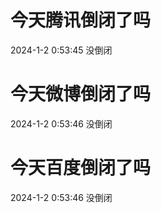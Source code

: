 # 今天腾讯倒闭了吗

2024-1-2 0:53:45 没倒闭

# 今天微博倒闭了吗

2024-1-2 0:53:46 没倒闭

# 今天百度倒闭了吗

2024-1-2 0:53:46 没倒闭

